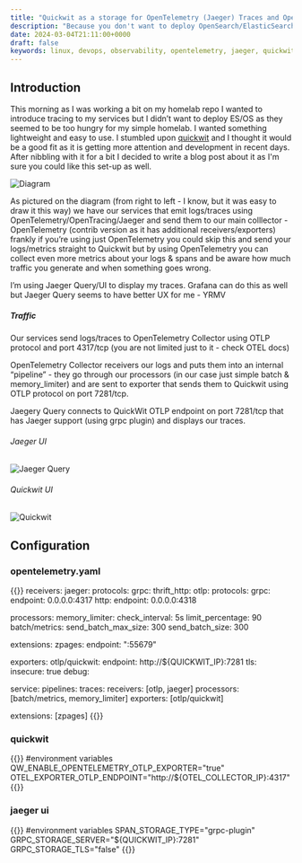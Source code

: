 ```yaml
---
title: "Quickwit as a storage for OpenTelemetry (Jaeger) Traces and OpenTelemetry Collector"
description: "Because you don't want to deploy OpenSearch/ElasticSearch as it is hungry as your ex..."
date: 2024-03-04T21:11:00+0000
draft: false
keywords: linux, devops, observability, opentelemetry, jaeger, quickwit, storage, traces
---
```


## Introduction

This morning as I was working a bit on my homelab repo I wanted to introduce tracing to my services but I didn’t want to deploy ES/OS as they seemed to be too hungry for my simple homelab. I wanted something lightweight and easy to use. I stumbled upon [quickwit](https://quickwit.io) and I thought it would be a good fit as it is getting more attention and development in recent days. After nibbling with it for a bit I decided to write a blog post about it as I'm sure you could like this set-up as well.

![Diagram](/images/quickwit_opentelemetry.png)

As pictured on the diagram (from right to left - I know, but it was easy to draw it this way) we have our services that emit logs/traces using OpenTelemetry/OpenTracing/Jaeger and send them to our main colllector - OpenTelemetry (contrib version as it has additional receivers/exporters) frankly if you’re using just OpenTelemetry you could skip this and send your logs/metrics straight to Quickwit but by using OpenTelemetry you can collect even more metrics about your logs & spans and be aware how much traffic you generate and when something goes wrong.

I’m using Jaeger Query/UI to display my traces. Grafana can do this as well but Jaeger Query seems to have better UX for me - YRMV

##### Traffic

Our services send logs/traces to OpenTelemetry Collector using OTLP protocol and port 4317/tcp (you are not limited just to it - check OTEL docs)

OpenTelemetry Collector receivers our logs and puts them into an internal “pipeline” - they go through our processors (in our case just simple batch & memory_limiter) and are sent to exporter that sends them to Quickwit using OTLP protocol on port 7281/tcp.

Jaegery Query connects to QuickWit OTLP endpoint on port 7281/tcp that has Jaeger support (using grpc plugin) and displays our traces.

###### Jaeger UI

![Jaeger Query](/images/jaeger_spans.png)

###### Quickwit UI

![Quickwit](/images/quickwit_spans.png)

## Configuration

### opentelemetry.yaml

{{<highlight yaml>}}
receivers:
  jaeger:
    protocols:
      grpc:
      thrift_http:
  otlp:
    protocols:
      grpc:
        endpoint: 0.0.0.0:4317
      http:
        endpoint: 0.0.0.0:4318

processors:
  memory_limiter:
    check_interval: 5s
    limit_percentage: 90
  batch/metrics:
    send_batch_max_size: 300
    send_batch_size: 300

extensions:
  zpages:
    endpoint: ":55679"

exporters:
  otlp/quickwit:
    endpoint: http://${QUICKWIT_IP}:7281
    tls:
      insecure: true
  debug:

service:
  pipelines:
    traces:
      receivers: [otlp, jaeger]
      processors: [batch/metrics, memory_limiter]
      exporters: [otlp/quickwit]

  extensions: [zpages]
{{</highlight>}}

### quickwit

{{<highlight bash>}}
#environment variables
QW_ENABLE_OPENTELEMETRY_OTLP_EXPORTER="true"
OTEL_EXPORTER_OTLP_ENDPOINT="http://${OTEL_COLLECTOR_IP}:4317"
{{</highlight>}}



### jaeger ui

{{<highlight bash>}}
#environment variables
SPAN_STORAGE_TYPE="grpc-plugin"
GRPC_STORAGE_SERVER="${QUICKWIT_IP}:7281"
GRPC_STORAGE_TLS="false"
{{</highlight>}}
